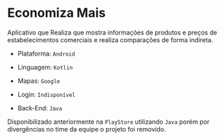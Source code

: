 # Economiza Mais
Aplicativo que Realiza que mostra informações de produtos e preços de estabelecimentos comerciais e realiza comparações de forma indireta.

- Plataforma: `Android`

- Linguagem: `Kotlin`

- Mapas: `Google`

- Login: `Indisponível`

- Back-End: `Java`

Disponibilizado anteriormente na `PlayStore` utilizando `Java` porém por divergências no time da equipe o projeto foi removido. 

        
        

